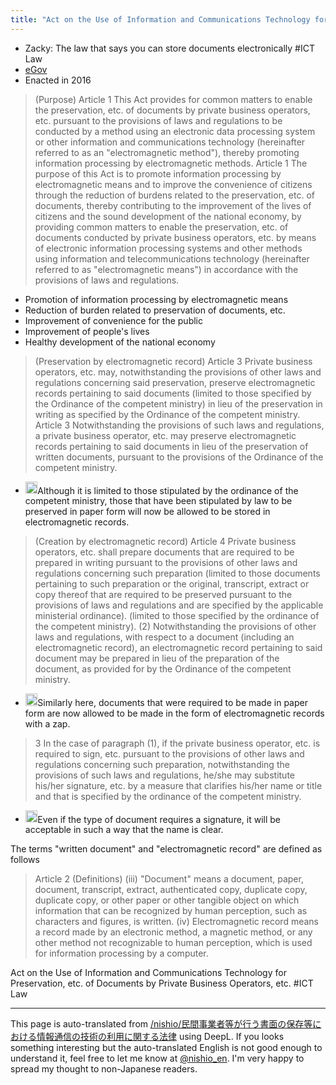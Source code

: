 ```yaml
---
title: "Act on the Use of Information and Communications Technology for Preservation, etc. of Documents by Private Business Operators, etc."
---
```


- Zacky: The law that says you can store documents electronically #ICT Law
- [eGov](http://elaws.e-gov.go.jp/search/elawsSearch/elaws_search/lsg0500/detail?lawId=416AC0000000149)
- Enacted in 2016

>  (Purpose)
> Article 1 This Act provides for common matters to enable the preservation, etc. of documents by private business operators, etc. pursuant to the provisions of laws and regulations to be conducted by a method using an electronic data processing system or other information and communications technology (hereinafter referred to as an "electromagnetic method"), thereby promoting information processing by electromagnetic methods. Article 1 The purpose of this Act is to promote information processing by electromagnetic means and to improve the convenience of citizens through the reduction of burdens related to the preservation, etc. of documents, thereby contributing to the improvement of the lives of citizens and the sound development of the national economy, by providing common matters to enable the preservation, etc. of documents conducted by private business operators, etc. by means of electronic information processing systems and other methods using information and telecommunications technology (hereinafter referred to as "electromagnetic means") in accordance with the provisions of laws and regulations.
- Promotion of information processing by electromagnetic means
- Reduction of burden related to preservation of documents, etc.
- Improvement of convenience for the public
- Improvement of people's lives
- Healthy development of the national economy

>  (Preservation by electromagnetic record)
> Article 3 Private business operators, etc. may, notwithstanding the provisions of other laws and regulations concerning said preservation, preserve electromagnetic records pertaining to said documents (limited to those specified by the Ordinance of the competent ministry) in lieu of the preservation in writing as specified by the Ordinance of the competent ministry. Article 3 Notwithstanding the provisions of such laws and regulations, a private business operator, etc. may preserve electromagnetic records pertaining to said documents in lieu of the preservation of written documents, pursuant to the provisions of the Ordinance of the competent ministry.
- <img src='https://scrapbox.io/api/pages/nishio-en/nishio/icon' alt='nishio.icon' height="19.5"/>Although it is limited to those stipulated by the ordinance of the competent ministry, those that have been stipulated by law to be preserved in paper form will now be allowed to be stored in electromagnetic records.

>  (Creation by electromagnetic record)
> Article 4 Private business operators, etc. shall prepare documents that are required to be prepared in writing pursuant to the provisions of other laws and regulations concerning such preparation (limited to those documents pertaining to such preparation or the original, transcript, extract or copy thereof that are required to be preserved pursuant to the provisions of laws and regulations and are specified by the applicable ministerial ordinance). (limited to those specified by the ordinance of the competent ministry). (2) Notwithstanding the provisions of other laws and regulations, with respect to a document (including an electromagnetic record), an electromagnetic record pertaining to said document may be prepared in lieu of the preparation of the document, as provided for by the Ordinance of the competent ministry.
- <img src='https://scrapbox.io/api/pages/nishio-en/nishio/icon' alt='nishio.icon' height="19.5"/>Similarly here, documents that were required to be made in paper form are now allowed to be made in the form of electromagnetic records with a zap.

> 3 In the case of paragraph (1), if the private business operator, etc. is required to sign, etc. pursuant to the provisions of other laws and regulations concerning such preparation, notwithstanding the provisions of such laws and regulations, he/she may substitute his/her signature, etc. by a measure that clarifies his/her name or title and that is specified by the ordinance of the competent ministry.
- <img src='https://scrapbox.io/api/pages/nishio-en/nishio/icon' alt='nishio.icon' height="19.5"/>Even if the type of document requires a signature, it will be acceptable in such a way that the name is clear.

The terms "written document" and "electromagnetic record" are defined as follows
> Article 2 (Definitions)
> (iii) "Document" means a document, paper, document, transcript, extract, authenticated copy, duplicate copy, duplicate copy, or other paper or other tangible object on which information that can be recognized by human perception, such as characters and figures, is written.
>  (iv) Electromagnetic record means a record made by an electronic method, a magnetic method, or any other method not recognizable to human perception, which is used for information processing by a computer.


Act on the Use of Information and Communications Technology for Preservation, etc. of Documents by Private Business Operators, etc.
#ICT Law

---
This page is auto-translated from [/nishio/民間事業者等が行う書面の保存等における情報通信の技術の利用に関する法律](https://scrapbox.io/nishio/民間事業者等が行う書面の保存等における情報通信の技術の利用に関する法律) using DeepL. If you looks something interesting but the auto-translated English is not good enough to understand it, feel free to let me know at [@nishio_en](https://twitter.com/nishio_en). I'm very happy to spread my thought to non-Japanese readers.